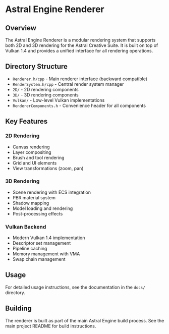 # Astral Engine Renderer

## Overview

The Astral Engine Renderer is a modular rendering system that supports both 2D and 3D rendering for the Astral Creative Suite. It is built on top of Vulkan 1.4 and provides a unified interface for all rendering operations.

## Directory Structure

- `Renderer.h/cpp` - Main renderer interface (backward compatible)
- `RenderSystem.h/cpp` - Central render system manager
- `2D/` - 2D rendering components
- `3D/` - 3D rendering components
- `Vulkan/` - Low-level Vulkan implementations
- `RendererComponents.h` - Convenience header for all components

## Key Features

### 2D Rendering
- Canvas rendering
- Layer compositing
- Brush and tool rendering
- Grid and UI elements
- View transformations (zoom, pan)

### 3D Rendering
- Scene rendering with ECS integration
- PBR material system
- Shadow mapping
- Model loading and rendering
- Post-processing effects

### Vulkan Backend
- Modern Vulkan 1.4 implementation
- Descriptor set management
- Pipeline caching
- Memory management with VMA
- Swap chain management

## Usage

For detailed usage instructions, see the documentation in the `docs/` directory.

## Building

The renderer is built as part of the main Astral Engine build process. See the main project README for build instructions.